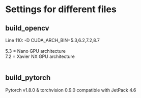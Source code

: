 # Settings for different files

## build_opencv
Line 110: -D CUDA_ARCH_BIN=5.3,6.2,7.2,8.7
<br />
<br /> 5.3 = Nano GPU architecture
<br /> 7.2 = Xavier NX GPU architecture
<br />
<br />
## build_pytorch
Pytorch v1.8.0 & torchvision 0.9.0 compatible with JetPack 4.6
